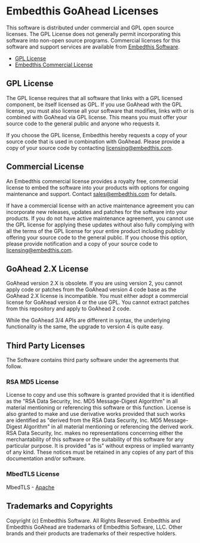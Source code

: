 Embedthis GoAhead Licenses
===

This software is distributed under commercial and GPL open source licenses. The GPL License does not generally permit incorporating this software into non-open source programs. Commercial licenses for this software and support services are available from [Embedthis Software](mailto@sales@embedthis.com).

* [GPL License](http://www.gnu.org/licenses/gpl-2.0.html)
* [Embedthis Commercial License](https://www.embedthis.com/licensing/)

## GPL License

The GPL license requires that all software that links with a GPL licensed component, be itself licensed as GPL. If you use GoAhead with the GPL license, you must also license all your software that modifies, links with or is combined with GoAhead via GPL license. This means you must offer your source code to the general public and anyone who requests it.

If you choose the GPL license, Embedthis hereby requests a copy of your source code that is used in combination with GoAhead. Please provide a copy of your source code by contacting [licensing@embedthis.com](mailto:licensing@embedthis.com).

## Commercial License

An Embedthis commercial license provides a royalty free, commercial license to embed the software into your products with options for ongoing maintenance and support. Contact [sales@embedthis.com](mailto:dev@embdthis.com) for details.

If have a commercial license with an active maintenance agreement you can incorporate new releases, updates and patches for the software into your products. If you do not have active maintenance agreement, you cannot use the GPL license for applying these updates without also fully complying with all the terms of the GPL license for your entire product including publicly offering your source code to the general public. If you choose this option, please provide notification and a copy of your source code to [licensing@embedthis.com](mailto:licensing@embedthis.com).

## GoAhead 2.X License

GoAhead version 2.X is obsolete.  If you are using version 2, you cannot apply code or patches from the GoAhead version 4 code base as the GoAhead 2.X license is incompatible. You must either adopt a commercial license for GoAhead version 4 or the use GPL. You cannot extract patches from this repository and apply to GoAhead 2 code.

While the GoAhead 3/4 APIs are different in syntax, the underlying functionality is the same, the upgrade to version 4 is quite easy.

Third Party Licenses
---

The Software contains third party software under the agreements that follow.

### RSA MD5 License

License to copy and use this software is granted provided that it is identified as the "RSA Data Security, Inc. MD5 Message-Digest Algorithm" in all material mentioning or referencing this software or this function. License is also granted to make and use derivative works provided that such works are identified as "derived from the RSA Data Security, Inc. MD5 Message-Digest Algorithm" in all material mentioning or referencing the derived work. RSA Data Security, Inc. makes no representations concerning either the merchantability of this software or the suitability of this software for any particular purpose. It is provided "as is" without express or implied warranty of any kind. These notices must be retained in any copies of any part of this documentation and/or software.

### MbedTLS License

MbedTLS - [Apache](http://www.apache.org/licenses/LICENSE-2.0)


Trademarks and Copyrights
---
Copyright (c) Embedthis Software. All Rights Reserved.
Embedthis and Embedthis GoAhead are trademarks of Embedthis Software, LLC.
Other brands and their products are trademarks of their respective holders.
